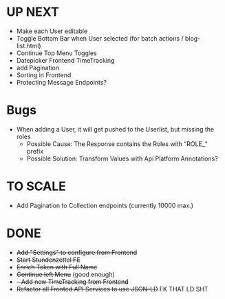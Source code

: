 # UP NEXT
- Make each User editable
- Toggle Bottom Bar when User selected (for batch actions / blog-list.html)
- Continue Top Menu Toggles
- Datepicker Frontend TimeTracking
- add Pagination
- Sorting in Frontend
- Protecting Message Endpoints?

# Bugs
- When adding a User, it will get pushed to the Userlist, but missing the roles
  - Possible Cause: The Response contains the Roles with "ROLE_" prefix
  - Possible Solution: Transform Values with Api Platform Annotations?

# TO SCALE
- Add Pagination to Collection endpoints (currently 10000 max.)

# DONE
- ~~Add "Settings" to configure from Frontend~~
- ~~Start Stundenzettel FE~~
- ~~Enrich Token with Full Name~~
- ~~Continue left Menu~~ (good enough)
- ~~- Add new TimeTracking from Frontend~~
- ~~Refactor all Fronted API Services to use JSON-LD~~ FK THAT LD SHT
